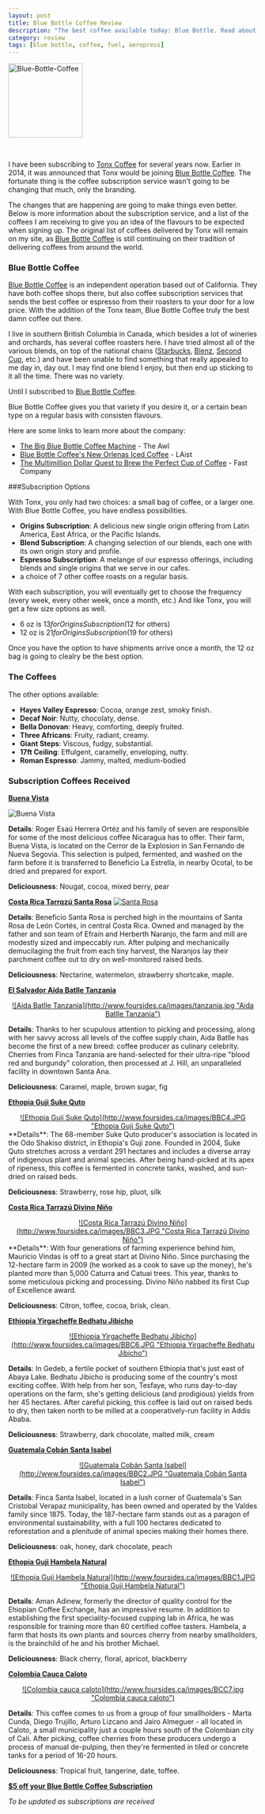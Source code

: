```yaml
---
layout: post
title: Blue Bottle Coffee Review
description: "The best coffee available today: Blue Bottle. Read about the varieties of coffee that has been delivered over the past few years."
category: review	
tags: [blue bottle, coffee, fuel, aeropress]
---
```


<a href="https://bluebottlecoffee.com/u/foursides" title="Pearlfisher-Blue-Bottle-Coffee-logo-design-packaging-New-Orleans-Iced-Coffee-carton-6 by James M., on Flickr"><img src="https://farm6.staticflickr.com/5554/15114570518_5512c4d007_q.jpg" width="150" height="150" alt="Blue-Bottle-Coffee"></a>

[B]: https://bluebottlecoffee.com/u/foursides "Blue Bottle Coffee"

<br>

I have been subscribing to [Tonx Coffee](http://www.foursides.ca/Tonx-Review/ "Tonx Coffee Review") for several years now. Earlier in 2014, it was announced that Tonx would be joining [Blue Bottle Coffee][B]. The fortunate thing is the coffee subscription service wasn't going to be changing that much, only the branding. 

The changes that are happening are going to make things even better. Below is more information about the subscription service, and a list of the coffees I am receiving to give you an idea of the flavours to be expected when signing up. The original list of coffees delivered by Tonx will remain on my site, as [Blue Bottle Coffee][B] is still continuing on their tradition of delivering coffees from around the world. 

### Blue Bottle Coffee

[Blue Bottle Coffee][B] is an independent operation based out of California. They have both coffee shops there, but also coffee subscription services that sends the best coffee or espresso from their roasters to your door for a low price. With the addition of the Tonx team, Blue Bottle Coffee truly the best damn coffee out there. </p>

<p>I live in southern British Columbia in Canada, which besides a lot of wineries and orchards, has several coffee roasters here. I have tried almost all of the various blends, on top of the national chains (<a rel="nofollow"  href="http://goo.gl/KUccF" title="Starbucks">Starbucks</a>, <a rel="nofollow"  href="http://www.blenz.com" title="Blenz">Blenz</a>, <a rel="nofollow"  href="http://www.secondcup.com" title="Second Cup">Second Cup</a>, etc.) and have been unable to find something that really appealed to me day in, day out. I may find one blend I enjoy, but then end up sticking to it all the time. There was no variety. </p>

Until I subscribed to [Blue Bottle Coffee][B].

Blue Bottle Coffee gives you that variety if you desire it, or a certain bean type on a regular basis with consisten flavours.</p>

Here are some links to learn more about the company:

- [The Big Blue Bottle Coffee Machine](http://www.theawl.com/2014/08/the-big-blue-bottle-machine "The Big Blue Bottle Coffee Machine") - The Awl
- [Blue Bottle Coffee's New Orlenas Iced Coffee](http://laist.com/2014/08/05/current_obsession_blue_bottles_new.php "Blue Bottle Coffee's New Orleans Iced Coffee") - LAist
- [The Multimillion Dollar Quest to Brew the Perfect Cup of Coffee](http://www.fastcompany.com/3033306/coffee-week/brewing-the-perfect-cup "The Multimillion Dollar Quest to Brew the Perfect Cup of Coffee") - Fast Company

###Subscription Options

With Tonx, you only had two choices: a small bag of coffee, or a larger one. With Blue Bottle Coffee, you have endless possibilities. 

- **Origins Subscription**: A delicious new single origin offering from Latin America, East Africa, or the Pacific Islands.
- **Blend Subscription**: A changing selection of our blends, each one with its own origin story and profile.
- **Espresso Subscription**: A melange of our espresso offerings, including blends and single origins that we serve in our cafes.
- a choice of 7 other coffee roasts on a regular basis. 

With each subscription, you will eventually get to choose the frequency (every week, every other week, once a month, etc.) And like Tonx, you will get a few size options as well. 

- 6 oz is $13 for Origins Subscription ($12 for others)
- 12 oz is $21 for Origins Subscription ($19 for others)

Once you have the option to have shipments arrive once a month, the 12 oz bag is going to clealry be the best option. 

### The Coffees

The other options available:

- **Hayes Valley Espresso**: Cocoa, orange zest, smoky finish.
- **Decaf Noir**: Nutty, chocolaty, dense.
- **Bella Donovan**: Heavy, comforting, deeply fruited.
- **Three Africans**: Fruity, radiant, creamy.
- **Giant Steps**: Viscous, fudgy, substantial.
- **17ft Ceiling**: Effulgent, caramelly, enveloping, nutty.
- **Roman Espresso**: Jammy, malted, medium-bodied

### Subscription Coffees Received

**[Buena Vista](https://bluebottlecoffee.com/u/foursides "Blue Bottle Coffee")**

![Buena Vista](http://www.foursides.ca/images/BuenaVista.jpg)

**Details**: Roger Esaú Herrera Ortéz and his family of seven are responsible for some of the most delicious coffee Nicaragua has to offer. Their farm, Buena Vista, is located on the Cerror de la Explosion in San Fernando de Nueva Segovia. This selection is pulped, fermented, and washed on the farm before it is transferred to Beneficio La Estrella, in nearby Ocotal, to be dried and prepared for export.

**Deliciousness**: Nougat, cocoa, mixed berry, pear

**[Costa Rica Tarrqzú Santa Rosa](https://bluebottlecoffee.com/u/foursides "Blue Bottle Coffee")**
<a href="https://bluebottlecoffee.com/u/foursides">
![Santa Rosa](http://www.foursides.ca/images/SantaRosa.jpg)
</a>

**Details**: Beneficio Santa Rosa is perched high in the mountains of Santa Rosa de León Cortés, in central Costa Rica. Owned and managed by the father and son team of Efraín and Herberth Naranjo, the farm and mill are modestly sized and impeccably run. After pulping and mechanically demucilaging the fruit from each tiny harvest, the Naranjos lay their parchment coffee out to dry on well-monitored raised beds.

**Deliciousness**: Nectarine, watermelon, strawberry shortcake, maple. 

**<a href="https://bluebottlecoffee.com/u/foursides">
El Salvador Aida Batlle Tanzania
</a>**
<center>
<a href="https://bluebottlecoffee.com/u/foursides">
![Aida Batlle Tanzania](http://www.foursides.ca/images/tanzania.jpg "Aida Batlle Tanzania")
</a>
</center>

**Details**: Thanks to her scupulous attention to picking and processing, along with her savvy across all levels of the coffee supply chain, Aida Batlle has become the first of a new breed: coffee producer as culinary celebrity. Cherries from Finca Tanzania are hand-selected for their ultra-ripe "blood red and burgundy" coloration, then processed at J. Hill, an unparalleled facility in downtown Santa Ana.

**Deliciousness**: Caramel, maple, brown sugar, fig

**<a href="https://bluebottlecoffee.com/u/foursides">
Ethopia Guji Suke Quto
</a>**
<center>
<a href="https://bluebottlecoffee.com/u/foursides">
![Ethopia Guji Suke Quto](http://www.foursides.ca/images/BBC4.JPG "Ethopia Guji Suke Quto")
</a>
</center>
**Details**: The 68-member Suke Quto producer's association is located in the Odo Shakiso district, in Ethopia's Guji zone. Founded in 2004, Suke Quto stretches across a verdant 291 hectares and includes a diverse array of indigenous plant and animal species. After being hand-picked at its apex of ripeness, this coffee is fermented in concrete tanks, washed, and sun-dried on raised beds.

**Deliciousness**: Strawberry, rose hip, pluot, silk

**<a href="https://bluebottlecoffee.com/u/foursides">
Costa Rica Tarrazú Divino Niño
</a>**
<center>
<a href="https://bluebottlecoffee.com/u/foursides">
![Costa Rica Tarrazú Divino Niño](http://www.foursides.ca/images/BBC3.JPG "Costa Rica Tarrazú Divino Niño")
</a>
</center>
**Details**: With four generations of farming experience behind him, Mauricio Vindas is off to a great start at Divino Niño. Since purchasing the 12-hectare farm in 2009 (he worked as a cook to save up the money), he's planted more than 5,000 Caturra and Catuai trees. This year, thanks to some meticulous picking and processing. Divino Niño nabbed its first Cup of Excellence award.

**Deliciousness**: Citron, toffee, cocoa, brisk, clean.

**<a href="https://bluebottlecoffee.com/u/foursides">
Ethiopia Yirgacheffe Bedhatu Jibicho
</a>**
<center>
<a href="https://bluebottlecoffee.com/u/foursides">
![Ethiopia Yirgacheffe Bedhatu Jibicho](http://www.foursides.ca/images/BBC6.JPG "Ethiopia Yirgacheffe Bedhatu Jibicho")
</a>
</center>

**Details**: In Gedeb, a fertile pocket of southern Ethiopia that's just east of Abaya Lake. Bedhatu Jibicho is producing some of the country's most exciting coffee. With help from her son, Tesfaye, who runs day-to-day operations on the farm, she's getting delicious (and prodigious) yields from her 45 hectares. After careful picking, this coffee is laid out on raised beds to dry, then taken north to be milled at a cooperatively-run facility in Addis Ababa.

**Deliciousness**: Strawberry, dark chocolate, malted milk, cream

**<a href="https://bluebottlecoffee.com/u/foursides">
Guatemala Cobán Santa Isabel
</a>**
<center>
<a href="https://bluebottlecoffee.com/u/foursides">
![Guatemala Cobán Santa Isabel](http://www.foursides.ca/images/BBC2.JPG "Guatemala Cobán Santa Isabel")
</a>
</center>

**Details**: Finca Santa Isabel, located in a lush corner of Guatemala's San Cristobal Verapaz municipality, has been owned and operated by the Valdes family since 1875. Today, the 187-hectare farm stands out as a paragon of environmental sustainability, with a full 100 hectares dedicated to reforestation and a plenitude of animal species making their homes there.

**Deliciousness**: oak, honey, dark chocolate, peach

**<a href="https://bluebottlecoffee.com/u/foursides">
Ethopia Guji Hambela Natural
</a>**
<center>
<a href="https://bluebottlecoffee.com/u/foursides">
![Ethopia Guji Hambela Natural](http://www.foursides.ca/images/BBC1.JPG "Ethopia Guji Hambela Natural")
</a>
</center>

**Details**: Aman Adinew, formerly the director of quality control for the Ehiopian Coffee Exchange, has an impressive resume. In addition to establishing the first speciality-focused cupping lab in Africa, he was responsible for training more than 60 certified coffee tasters. Hambela, a farm that hosts its own plants and sources cherry from nearby smallholders, is the brainchild of he and his brother Michael. 

**Deliciousness**: Black cherry, floral, apricot, blackberry

**<a href="https://bluebottlecoffee.com/u/foursides">
Colombia Cauca Caloto
</a>**
<center>
<a href="https://bluebottlecoffee.com/u/foursides">
![Colombia cauca caloto](http://www.foursides.ca/images/BCC7.jpg "Colombia cauca caloto")
</a>
</center>

**Details**:  This coffee comes to us from a group of four smallholders - Marta Cunda, Diego Trujillo, Arturo Lizcano and Jairo Almeguer - all located in Caloto, a small municipality just a couple hours south of the Colombian city of Cali. After picking, coffee cherries from these producers undergo a process of manual de-pulping, then they're fermented in tiled or concrete tanks for a period of 16-20 hours.

**Deliciousness**: Tropical fruit, tangerine, date, toffee.


**[$5 off your Blue Bottle Coffee Subscription](https://bluebottlecoffee.com/u/foursides "Blue Bottle Coffee")**

*To be updated as subscriptions are received*